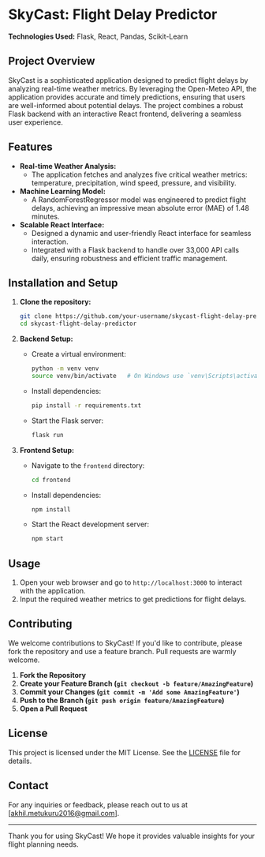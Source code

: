 
# SkyCast: Flight Delay Predictor

**Technologies Used:** Flask, React, Pandas, Scikit-Learn

## Project Overview

SkyCast is a sophisticated application designed to predict flight delays by analyzing real-time weather metrics. By leveraging the Open-Meteo API, the application provides accurate and timely predictions, ensuring that users are well-informed about potential delays. The project combines a robust Flask backend with an interactive React frontend, delivering a seamless user experience.

## Features

- **Real-time Weather Analysis:** 
  - The application fetches and analyzes five critical weather metrics: temperature, precipitation, wind speed, pressure, and visibility.
- **Machine Learning Model:**
  - A RandomForestRegressor model was engineered to predict flight delays, achieving an impressive mean absolute error (MAE) of 1.48 minutes.
- **Scalable React Interface:**
  - Designed a dynamic and user-friendly React interface for seamless interaction.
  - Integrated with a Flask backend to handle over 33,000 API calls daily, ensuring robustness and efficient traffic management.

## Installation and Setup

1. **Clone the repository:**
   ```bash
   git clone https://github.com/your-username/skycast-flight-delay-predictor.git
   cd skycast-flight-delay-predictor
   ```

2. **Backend Setup:**
   - Create a virtual environment:
     ```bash
     python -m venv venv
     source venv/bin/activate   # On Windows use `venv\Scripts\activate`
     ```
   - Install dependencies:
     ```bash
     pip install -r requirements.txt
     ```
   - Start the Flask server:
     ```bash
     flask run
     ```

3. **Frontend Setup:**
   - Navigate to the `frontend` directory:
     ```bash
     cd frontend
     ```
   - Install dependencies:
     ```bash
     npm install
     ```
   - Start the React development server:
     ```bash
     npm start
     ```

## Usage

1. Open your web browser and go to `http://localhost:3000` to interact with the application.
2. Input the required weather metrics to get predictions for flight delays.

## Contributing

We welcome contributions to SkyCast! If you'd like to contribute, please fork the repository and use a feature branch. Pull requests are warmly welcome.

1. **Fork the Repository**
2. **Create your Feature Branch (`git checkout -b feature/AmazingFeature`)**
3. **Commit your Changes (`git commit -m 'Add some AmazingFeature'`)**
4. **Push to the Branch (`git push origin feature/AmazingFeature`)**
5. **Open a Pull Request**

## License

This project is licensed under the MIT License. See the [LICENSE](LICENSE) file for details.

## Contact

For any inquiries or feedback, please reach out to us at [akhil.metukuru2016@gmail.com].

---

Thank you for using SkyCast! We hope it provides valuable insights for your flight planning needs.
```
